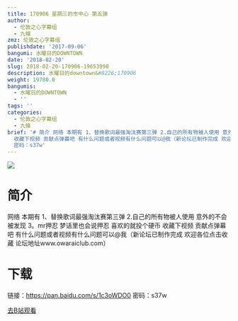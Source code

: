 ```yaml
---
title: 170906 星期三的市中心 第五弹
author:
  - 伦敦之心字幕组
  - 九條
zmz: 伦敦之心字幕组
publishdate: '2017-09-06'
bangumi: 水曜日的DOWNTOWN
date: '2018-02-20'
slug: 2018-02-20-170906-19653990
description: 水曜日的downtown&#8226;170906
weight: 19780.0
bangumis:
  - 水曜日的DOWNTOWN
  - ''
tags: ''
categories:
  - 伦敦之心字幕组
  - 九條
brief: '# 简介 网络 本期有 1、替换歌词最强淘汰赛第三弹 2.自己的所有物被人使用 意外的不会被发现 3。mr押忍 梦话里也会说押忍 喜欢的就投个硬币
  收藏下视频 贡献点弹幕吧 有什么问题或者视频有什么问题可以@我（新论坛已制作完成 欢迎各位点击收藏 论坛地址www.owaraiclub.com） # 下载 链接：https://pan.baidu.com/s/1c3oWDO0
  密码：s37w'
---
```

![](https://i.imgur.com/uawTTLh.png)
# 简介  
网络
本期有 1、替换歌词最强淘汰赛第三弹 2.自己的所有物被人使用 意外的不会被发现 3。mr押忍 梦话里也会说押忍 喜欢的就投个硬币 收藏下视频 贡献点弹幕吧 有什么问题或者视频有什么问题可以@我（新论坛已制作完成 欢迎各位点击收藏 论坛地址www.owaraiclub.com）  

# 下载
链接：https://pan.baidu.com/s/1c3oWDO0 
密码：s37w

[去B站观看](https://www.bilibili.com/video/av19653990/)
 
